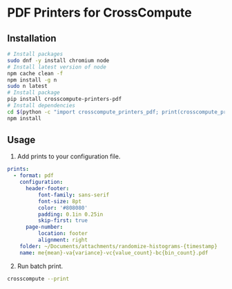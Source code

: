 # PDF Printers for CrossCompute

## Installation

```bash
# Install packages
sudo dnf -y install chromium node
# Install latest version of node
npm cache clean -f
npm install -g n
sudo n latest
# Install package
pip install crosscompute-printers-pdf
# Install dependencies
cd $(python -c "import crosscompute_printers_pdf; print(crosscompute_printers_pdf.__path__[0] + '/scripts')")
npm install
```

## Usage

1. Add prints to your configuration file.

```yaml
prints:
  - format: pdf
    configuration:
      header-footer:
          font-family: sans-serif
          font-size: 8pt
          color: '#808080'
          padding: 0.1in 0.25in
          skip-first: true
      page-number:
          location: footer
          alignment: right
    folder: ~/Documents/attachments/randomize-histograms-{timestamp}
    name: me{mean}-va{variance}-vc{value_count}-bc{bin_count}.pdf
```

2. Run batch print.

```bash
crosscompute --print
```
